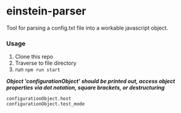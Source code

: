 # einstein-parser

Tool for parsing a config.txt file into a workable javascript object.

### Usage
1. Clone this repo
2. Traverse to file directory
3. run `npm run start`

***Object 'configurationObject' should be printed out, access object properties via dot notation, square brackets, or destructuring***

```
configurationObject.host
configurationObject.test_mode
```


